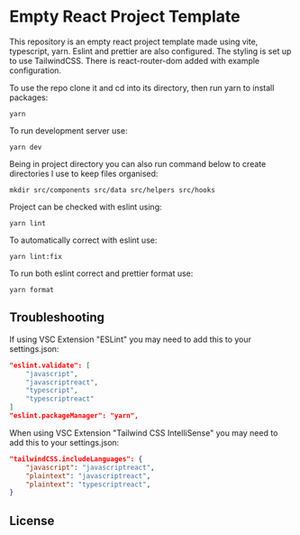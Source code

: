 # Empty React Project Template

This repository is an empty react project template made using vite, typescript, yarn. Eslint and prettier are also configured. The styling is set up to use TailwindCSS. There is react-router-dom added with example configuration.

To use the repo clone it and cd into its directory, then run yarn to install packages:

```
yarn
```

To run development server use:

```
yarn dev
```

Being in project directory you can also run command below to create directories I use to keep files organised:

```
mkdir src/components src/data src/helpers src/hooks
```

Project can be checked with eslint using:

```
yarn lint
```

To automatically correct with eslint use:

```
yarn lint:fix
```

To run both eslint correct and prettier format use:

```
yarn format
```

## Troubleshooting
If using VSC Extension "ESLint" you may need to add this to your settings.json:

```json
"eslint.validate": [
    "javascript",
    "javascriptreact",
    "typescript",
    "typescriptreact"
]
"eslint.packageManager": "yarn",
```

When using VSC Extension "Tailwind CSS IntelliSense" you may need to add this to your settings.json:

```json
"tailwindCSS.includeLanguages": {
    "javascript": "javascriptreact",
    "plaintext": "javascriptreact",
    "plaintext": "typescriptreact",
}
```

## License


